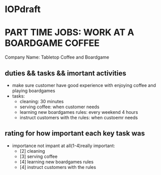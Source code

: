 # IOPdraft

# PART TIME JOBS: WORK AT A BOARDGAME COFFEE
Company Name: Tabletop Coffee and Boardgame

## duties && tasks && imortant activities

- make sure customer have good experience with enjoying coffee and playing boardgames
- tasks:
  - cleaning: 30 minutes
  - serving coffee: when customer needs
  - learning new boardgames rules: every weekend 4 hours
  - instruct customers with the rules: when custoemr needs

## rating for how important each key task was

- importance not impant at all(1-4)really important:
  - [2] cleaning
  - [3] serving coffee
  - [4] learning new boardgames rules
  - [4] instruct customers with the rules
